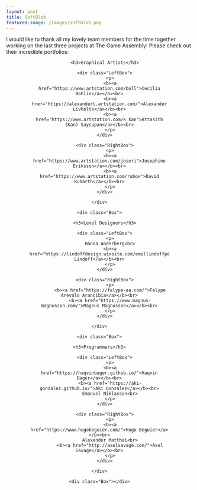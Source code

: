 ```yaml
---
layout: post
title: SoftBlob
featured-image: /images/softblob.png
---
```


<style>
.Box{
    float: center;
    margin-left: auto;
    margin-right: auto;
    width: 75%;
	clear: both;
}

.LeftBox {
    width: 45%;
    float: left;
    text-align: right;
    margin-top: 1%;
    margin-bottom: 1%;
    padding:1%;
}

.RightBox {
    width: 45%;
    float: right;
    text-align: left;
    margin-top: 1%;
    margin-bottom: 1%;
    padding: 1%;
}
</style>

I would like to thank all my lovely team members for the time together working on the last three projects at The Game Assembly!
Please check out their incredible portfolios:

<center>
	<div class="Box">

		<h3>Graphical Artists</h3>

		<div class="LeftBox">
			<p>
			<b><a href="https://www.artstation.com/boll">Cecilia Bohlin</a></b><br>
			<b><a href="https://alexanderl.artstation.com/">Alexander Livholts</a></b><br>
			<b><a href="https://www.artstation.com/k_kan">Attasith (Kan) Saysupan</a></b><br>
			</p>
		</div>
	
		<div class="RightBox">
			<p>
			<b><a href="https://www.artstation.com/joseri">Josephine Eriksson</a></b><br>
			<b><a href="https://www.artstation.com/rubox">David Rubarth</a></b><br>
			</p>
		</div>

	</div>

	<div class="Box">

		<h3>Level Designers</h3>

		<div class="LeftBox">
			<p>
			Hanna Anderberg<br>
			<b><a href="https://lindoffdesign.wixsite.com/emillindoffportfolio">Emil Lindoff</a></b><br>
			</p>
		</div>
	
		<div class="RightBox">
			<p>
			<b><a href="https://felype-aa.com/">Felype Arevalo Arancibia</a></b><br>
			<b><a href="https://www.magnus-magnusson.com/">Magnus Magnusson</a></b><br>
			</p>
		</div>

	</div>

	<div class="Box">

	<h3>Programmers</h3>

		<div class="LeftBox">
			<p>
			<b><a href="https://haqvinbager.github.io/">Haqvin Bager</a></b><br>
			<b><a href="https://aki-gonzalez.github.io/">Aki Gonzalez</a></b><br>
			Emanuel Niklasson<br>
			</p>
		</div>
	
		<div class="RightBox">
			<p>
			<b><a href="https://www.hugobeguier.com/">Hugo Beguier</a></b><br>
			Alexander Matthai<br>
			<b><a href="http://axelsavage.com/">Axel Savage</a></b><br>
			</p>
		</div>

	</div>

	<div class="Box"></div>
</center>